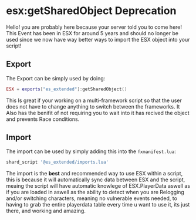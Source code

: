 # esx:getSharedObject Deprecation

Hello! you are probably here because your server told you to come here! This Event has been in ESX for around 5 years and should no longer be used since we now have way better ways to import the ESX object into your script!

## Export

The Export can be simply used by doing:

```lua
ESX = exports["es_extended"]:getSharedObject()
```

This Is great if your working on a multi-framework script so that the user does not have to change anything to switch between the frameworks.
It Also has the benifit of not requiring you to wait into it has recived the object and prevents Race conditions.

## Import

The import can be used by simply adding this into the `fxmanifest.lua`:

```lua
shard_script '@es_extended/imports.lua'
```

The import is the **best** and recommended way to use ESX within a script, this is because it will automatically sync data between ESX and the script,
meaing the script will have automatic knowlege of ESX.PlayerData aswell as if you are loaded in aswell as the ability to detect when you are Relogging and/or switching characters, meaning no vulnerable events needed, to having to grab the entire playerdata table every time u want to use it, its just there, and working and amazing.
